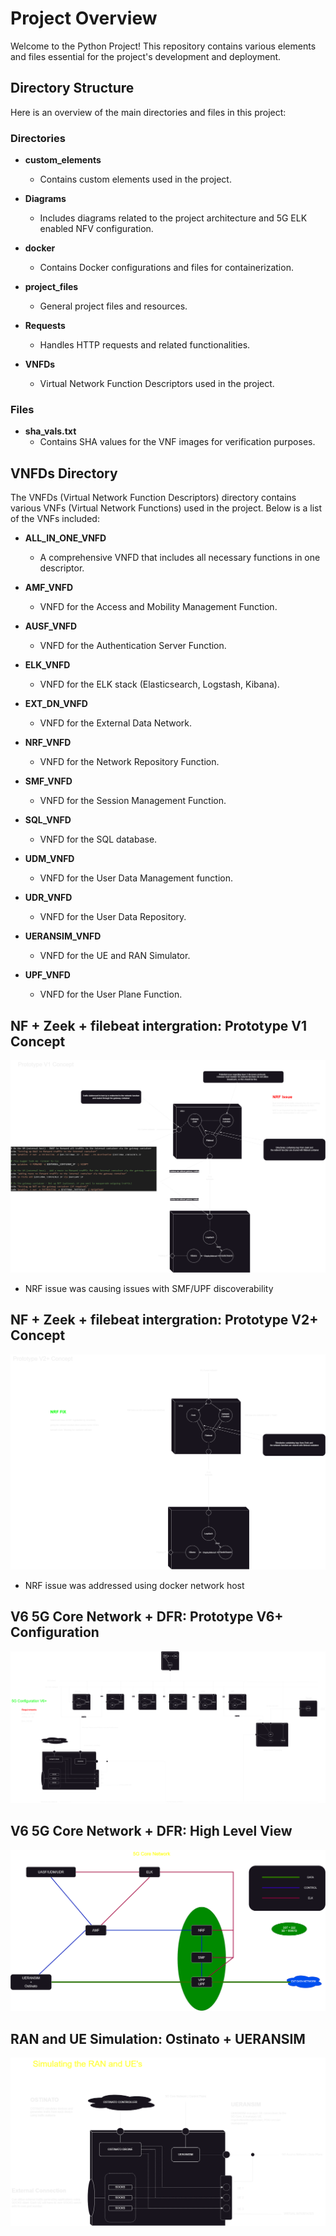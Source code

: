 # Project Overview

Welcome to the Python Project! This repository contains various elements and files essential for the project's development and deployment.

## Directory Structure

Here is an overview of the main directories and files in this project:

### Directories

- **custom_elements**
    - Contains custom elements used in the project.

- **Diagrams**
    - Includes diagrams related to the project architecture and 5G ELK enabled NFV configuration.

- **docker**
    - Contains Docker configurations and files for containerization.

- **project_files**
    - General project files and resources.

- **Requests**
    - Handles HTTP requests and related functionalities.

- **VNFDs**
    - Virtual Network Function Descriptors used in the project.

### Files

- **sha_vals.txt**
    - Contains SHA values for the VNF images for verification purposes.

## VNFDs Directory

The VNFDs (Virtual Network Function Descriptors) directory contains various VNFs (Virtual Network Functions) used in the project. Below is a list of the VNFs included:

- **ALL_IN_ONE_VNFD**
    - A comprehensive VNFD that includes all necessary functions in one descriptor.

- **AMF_VNFD**
    - VNFD for the Access and Mobility Management Function.

- **AUSF_VNFD**
    - VNFD for the Authentication Server Function.

- **ELK_VNFD**
    - VNFD for the ELK stack (Elasticsearch, Logstash, Kibana).

- **EXT_DN_VNFD**
    - VNFD for the External Data Network.

- **NRF_VNFD**
    - VNFD for the Network Repository Function.

- **SMF_VNFD**
    - VNFD for the Session Management Function.

- **SQL_VNFD**
    - VNFD for the SQL database.

- **UDM_VNFD**
    - VNFD for the User Data Management function.

- **UDR_VNFD**
    - VNFD for the User Data Repository.

- **UERANSIM_VNFD**
    - VNFD for the UE and RAN Simulator.

- **UPF_VNFD**
    - VNFD for the User Plane Function.

## NF + Zeek + filebeat intergration: Prototype V1 Concept
![NF + Zeek + filebeat intergration: PrototypeV1 Concept](Diagrams/prototype_v1.png)
- NRF issue was causing issues with SMF/UPF discoverability

## NF + Zeek + filebeat intergration: Prototype V2+ Concept
![NF + Zeek + filebeat intergration: PrototypeV2 Concept](Diagrams/prototype_v2.png)
- NRF issue was addressed using docker network host

## V6 5G Core Network + DFR: Prototype V6+ Configuration
![V6 5G Core Network + DFR: Prototype V6+ Configuration](Diagrams/V6_Config.png)

## V6 5G Core Network + DFR: High Level View
![V6 5G Core Network + DFR: High Level View](Diagrams/V6_Config_HL.png)

## RAN and UE Simulation: Ostinato + UERANSIM
![RAN and UE Simulation: Ostinato + UERANSIM](Diagrams/RAN_UE_Simulation.png)

